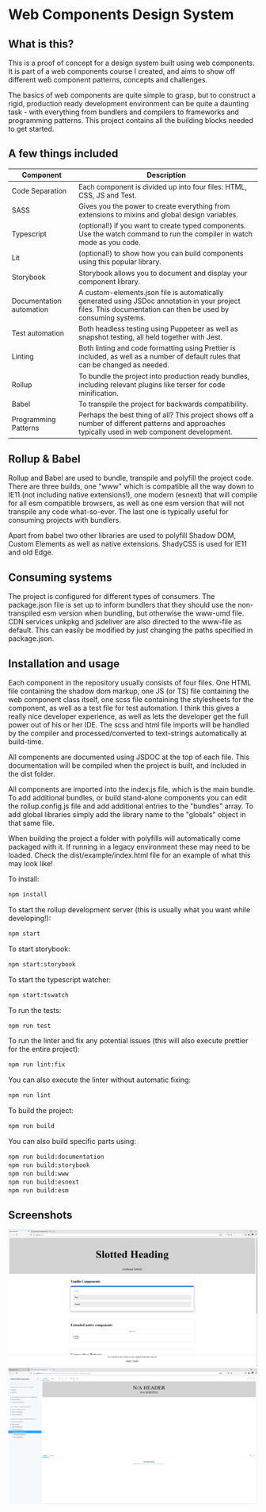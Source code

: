 # Web Components Design System

## What is this?
This is a proof of concept for a design system built using web components. It is part of a web components course I created, and aims to show off different web component patterns, concepts and challenges.

The basics of web components are quite simple to grasp, but to construct a rigid, production ready development environment can be quite a daunting task - with everything from bundlers and compilers to frameworks and programming patterns. This project contains all the building blocks needed to get started.

## A few things included

Component | Description
--- | ---
Code Separation | Each component is divided up into four files: HTML, CSS, JS and Test.
SASS | Gives you the power to create everything from extensions to mixins and global design variables.
Typescript | (optional!) if you want to create typed components. Use the watch command to run the compiler in watch mode as you code.
Lit | (optional!) to show how you can build components using this popular library.
Storybook | Storybook allows you to document and display your component library.
Documentation automation | A custom-elements.json file is automatically generated using JSDoc annotation in your project files. This documentation can then be used by consuming systems.
Test automation | Both headless testing using Puppeteer as well as snapshot testing, all held together with Jest.
Linting | Both linting and code formatting using Prettier is included, as well as a number of default rules that can be changed as needed.
Rollup | To bundle the project into production ready bundles, including relevant plugins like terser for code minification.
Babel | To transpile the project for backwards compatibility.
Programming Patterns | Perhaps the best thing of all? This project shows off a number of different patterns and approaches typically used in web component development.

## Rollup & Babel
Rollup and Babel are used to bundle, transpile and polyfill the project code. There are three builds, one "www" which is compatible all the way down to IE11 (not including native extensions!), one modern (esnext) that will compile for all esm compatible browsers, as well as one esm version that will not transpile any code what-so-ever. The last one is typically useful for consuming projects with bundlers.

Apart from babel two other libraries are used to polyfill Shadow DOM, Custom Elements as well as native extensions. ShadyCSS is used for IE11 and old Edge.

## Consuming systems
The project is configured for different types of consumers. The package.json file is set up to inform bundlers that they should use the non-transpiled esm version when bundling, but otherwise the www-umd file. CDN services unkpkg and jsdeliver are also directed to the www-file as default. This can easily be modified by just changing the paths specified in package.json.

## Installation and usage
Each component in the repository usually consists of four files. One HTML file containing the shadow dom markup, one JS (or TS) file containing the web component class itself, one scss file containing the stylesheets for the component, as well as a test file for test automation. I think this gives a really nice developer experience, as well as lets the developer get the full power out of his or her IDE. The scss and html file imports will be handled by the compiler and processed/converted to text-strings automatically at build-time.

All components are documented using JSDOC at the top of each file. This documentation will be compiled when the project is built, and included in the dist folder.

All components are imported into the index.js file, which is the main bundle. To add additional bundles, or build stand-alone components you can edit the rollup.config.js file and add additional entries to the "bundles" array. To add global libraries simply add the library name to the "globals" object in that same file.

When building the project a folder with polyfills will automatically come packaged with it. If running in a legacy environment these may need to be loaded. Check the dist/example/index.html file for an example of what this may look like!


To install:
```bash
npm install
```

To start the rollup development server (this is usually what you want while developing!):
```bash
npm start
```

To start storybook:
```bash
npm start:storybook
```

To start the typescript watcher:
```bash
npm start:tswatch
```

To run the tests:
```bash
npm run test
```

To run the linter and fix any potential issues (this will also execute prettier for the entire project):
```bash
npm run lint:fix
```

You can also execute the linter without automatic fixing:
```bash
npm run lint
```

To build the project:
```bash
npm run build
```

You can also build specific parts using:
```bash
npm run build:documentation
npm run build:storybook
npm run build:www
npm run build:esnext
npm run build:esm
```

## Screenshots
![Screenshot 1](/ss1.PNG?raw=true)
![Screenshot 2](/ss2.PNG?raw=true)

